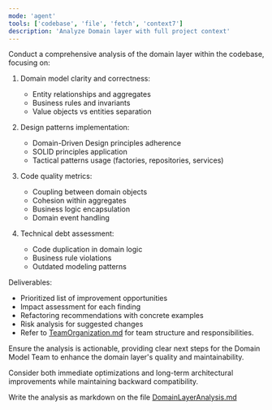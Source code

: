 ```yaml
---
mode: 'agent'
tools: ['codebase', 'file', 'fetch', 'context7']
description: 'Analyze Domain layer with full project context'
---
```


Conduct a comprehensive analysis of the domain layer within the codebase, focusing on:

1. Domain model clarity and correctness:
   - Entity relationships and aggregates
   - Business rules and invariants
   - Value objects vs entities separation

2. Design patterns implementation:
   - Domain-Driven Design principles adherence
   - SOLID principles application 
   - Tactical patterns usage (factories, repositories, services)

3. Code quality metrics:
   - Coupling between domain objects
   - Cohesion within aggregates
   - Business logic encapsulation
   - Domain event handling

4. Technical debt assessment:
   - Code duplication in domain logic
   - Business rule violations
   - Outdated modeling patterns

Deliverables:
- Prioritized list of improvement opportunities
- Impact assessment for each finding
- Refactoring recommendations with concrete examples
- Risk analysis for suggested changes
- Refer to [TeamOrganization.md](../../Docs/Team/TeamOrganization.md) for team structure and responsibilities.

Ensure the analysis is actionable, providing clear next steps for the Domain Model Team to enhance the domain layer's quality and maintainability.

Consider both immediate optimizations and long-term architectural improvements while maintaining backward compatibility.

Write the analysis as markdown on the file [DomainLayerAnalysis.md](../../Docs/Tasks/DomainLayerAnalysis.md)